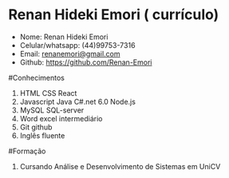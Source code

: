 # Renan Hideki Emori ( currículo)

* Nome: Renan Hideki Emori
* Celular/whatsapp: (44)99753-7316
* Email: renanemori@gmail.com
* Github: https://github.com/Renan-Emori

#Conhecimentos
1) HTML CSS React
2) Javascript Java C#.net 6.0 Node.js
3) MySQL SQL-server
4) Word excel intermediário
5) Git github
6) Inglês fluente

#Formação
1) Cursando Análise e Desenvolvimento de Sistemas em UniCV
